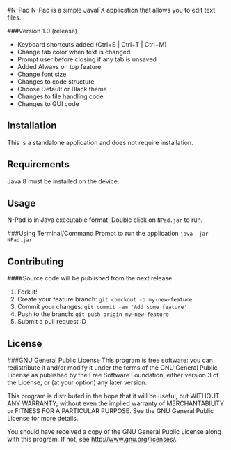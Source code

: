 #N-Pad
N-Pad is a simple JavaFX application that allows you to edit text files.

###Version 1.0 (release)
* Keyboard shortcuts added (Ctrl+S | Ctrl+T | Ctrl+M)
* Change tab color when text is changed
* Prompt user before closing if any tab is unsaved
* Added Always on top feature
* Change font size
* Changes to code structure
* Choose Default or Black theme
* Changes to file handling code
* Changes to GUI code

## Installation
This is a standalone application and does not require installation.

## Requirements
Java 8 must be installed on the device.

## Usage
N-Pad is in Java executable format. Double click on ```NPad.jar``` to run.

###Using Terminal/Command Prompt to run the application
```java -jar NPad.jar```

## Contributing
####Source code will be published from the next release
1. Fork it!
2. Create your feature branch: `git checkout -b my-new-feature`
3. Commit your changes: `git commit -am 'Add some feature'`
4. Push to the branch: `git push origin my-new-feature`
5. Submit a pull request :D

## License
###GNU General Public License
This program is free software: you can redistribute it and/or modify
it under the terms of the GNU General Public License as published by
the Free Software Foundation, either version 3 of the License, or
(at your option) any later version.

This program is distributed in the hope that it will be useful,
but WITHOUT ANY WARRANTY; without even the implied warranty of
MERCHANTABILITY or FITNESS FOR A PARTICULAR PURPOSE.  See the
GNU General Public License for more details.

You should have received a copy of the GNU General Public License
along with this program.  If not, see <http://www.gnu.org/licenses/>.
